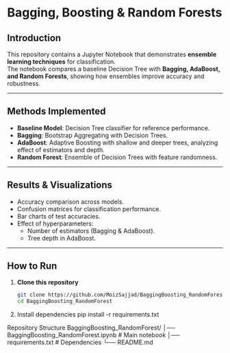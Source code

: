 # Bagging, Boosting & Random Forests

## Introduction  
This repository contains a Jupyter Notebook that demonstrates **ensemble learning techniques** for classification.  
The notebook compares a baseline Decision Tree with **Bagging, AdaBoost, and Random Forests**, showing how ensembles improve accuracy and robustness.  

---

## Methods Implemented  
- **Baseline Model**: Decision Tree classifier for reference performance.  
- **Bagging**: Bootstrap Aggregating with Decision Trees.  
- **AdaBoost**: Adaptive Boosting with shallow and deeper trees, analyzing effect of estimators and depth.  
- **Random Forest**: Ensemble of Decision Trees with feature randomness.  

---

## Results & Visualizations  
- Accuracy comparison across models.  
- Confusion matrices for classification performance.  
- Bar charts of test accuracies.  
- Effect of hyperparameters:  
  - Number of estimators (Bagging & AdaBoost).  
  - Tree depth in AdaBoost.  

---

## How to Run  

1. **Clone this repository**  
   ```bash
   git clone https://github.com/MoizSajjad/BaggingBoosting_RandomForest.git
   cd BaggingBoosting_RandomForest

2. Install dependencies
pip install -r requirements.txt

Repository Structure
BaggingBoosting_RandomForest/
│── BaggingBoosting_RandomForest.ipynb   # Main notebook
│── requirements.txt                     # Dependencies
└── README.md                 
